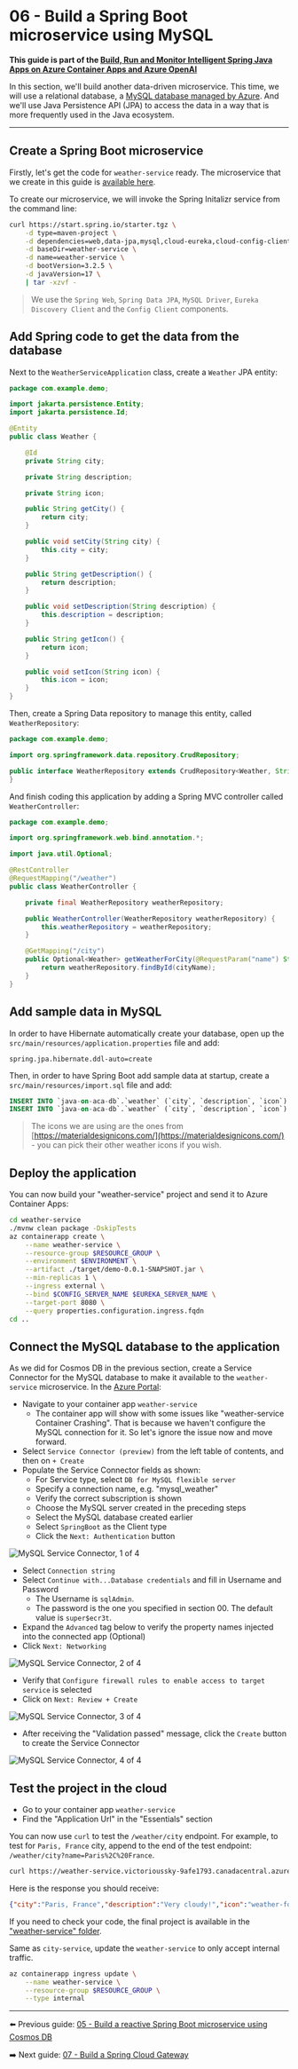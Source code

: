 # 06 - Build a Spring Boot microservice using MySQL

__This guide is part of the [Build, Run and Monitor Intelligent Spring Java Apps on Azure Container Apps and Azure OpenAI](../README.md)__

In this section, we'll build another data-driven microservice. This time, we will use a relational database, a [MySQL database managed by Azure](https://docs.microsoft.com/en-us/azure/mysql). And we'll use Java Persistence API (JPA) to access the data in a way that is more frequently used in the Java ecosystem.

---

## Create a Spring Boot microservice

Firstly, let's get the code for `weather-service` ready. The microservice that we create in this guide is [available here](weather-service/).

To create our microservice, we will invoke the Spring Initalizr service from the command line:

```bash
curl https://start.spring.io/starter.tgz \
    -d type=maven-project \
    -d dependencies=web,data-jpa,mysql,cloud-eureka,cloud-config-client \
    -d baseDir=weather-service \
    -d name=weather-service \
    -d bootVersion=3.2.5 \
    -d javaVersion=17 \
    | tar -xzvf -
```

> We use the `Spring Web`, `Spring Data JPA`, `MySQL Driver`, `Eureka Discovery Client` and the `Config Client` components.

## Add Spring code to get the data from the database

Next to the `WeatherServiceApplication` class, create a `Weather` JPA entity:

```java
package com.example.demo;

import jakarta.persistence.Entity;
import jakarta.persistence.Id;

@Entity
public class Weather {

    @Id
    private String city;

    private String description;

    private String icon;

    public String getCity() {
        return city;
    }

    public void setCity(String city) {
        this.city = city;
    }

    public String getDescription() {
        return description;
    }

    public void setDescription(String description) {
        this.description = description;
    }

    public String getIcon() {
        return icon;
    }

    public void setIcon(String icon) {
        this.icon = icon;
    }
}
```

Then, create a Spring Data repository to manage this entity, called `WeatherRepository`:

```java
package com.example.demo;

import org.springframework.data.repository.CrudRepository;

public interface WeatherRepository extends CrudRepository<Weather, String> {
}
```

And finish coding this application by adding a Spring MVC controller called `WeatherController`:

```java
package com.example.demo;

import org.springframework.web.bind.annotation.*;

import java.util.Optional;

@RestController
@RequestMapping("/weather")
public class WeatherController {

    private final WeatherRepository weatherRepository;

    public WeatherController(WeatherRepository weatherRepository) {
        this.weatherRepository = weatherRepository;
    }

    @GetMapping("/city")
    public Optional<Weather> getWeatherForCity(@RequestParam("name") String cityName) {
        return weatherRepository.findById(cityName);
    }
}
```

## Add sample data in MySQL

In order to have Hibernate automatically create your database, open up the `src/main/resources/application.properties` file and add:

```properties
spring.jpa.hibernate.ddl-auto=create
```

Then, in order to have Spring Boot add sample data at startup, create a `src/main/resources/import.sql` file and add:

```sql
INSERT INTO `java-on-aca-db`.`weather` (`city`, `description`, `icon`) VALUES ('Paris, France', 'Very cloudy!', 'weather-fog');
INSERT INTO `java-on-aca-db`.`weather` (`city`, `description`, `icon`) VALUES ('London, UK', 'Quite cloudy', 'weather-pouring');
```

> The icons we are using are the ones from [https://materialdesignicons.com/](https://materialdesignicons.com/) - you can pick their other weather icons if you wish.

## Deploy the application

You can now build your "weather-service" project and send it to Azure Container Apps:

```bash
cd weather-service
./mvnw clean package -DskipTests
az containerapp create \
    --name weather-service \
    --resource-group $RESOURCE_GROUP \
    --environment $ENVIRONMENT \
    --artifact ./target/demo-0.0.1-SNAPSHOT.jar \
    --min-replicas 1 \
    --ingress external \
    --bind $CONFIG_SERVER_NAME $EUREKA_SERVER_NAME \
    --target-port 8080 \
    --query properties.configuration.ingress.fqdn
cd ..
```

## Connect the MySQL database to the application

As we did for Cosmos DB in the previous section, create a Service Connector for the MySQL database to make it available to the `weather-service` microservice.
In the [Azure Portal](https://portal.azure.com):

- Navigate to your container app `weather-service`
    - The container app will show with some issues like "weather-service Container Crashing". That is because we haven't configure the MySQL connection for it. So let's ignore the issue now and move forward.
- Select `Service Connector (preview)` from the left table of contents, and then on `+ Create`
- Populate the Service Connector fields as shown:
  - For Service type, select `DB for MySQL flexible server`
  - Specify a connection name, e.g. "mysql_weather"
  - Verify the correct subscription is shown
  - Choose the MySQL server created in the preceding steps
  - Select the MySQL database created earlier
  - Select `SpringBoot` as the Client type
  - Click the `Next: Authentication` button

![MySQL Service Connector, 1 of 4](media/01-create-service-connector-mysql.png)

- Select `Connection string`
- Select `Continue with...Database credentials` and fill in Username and Password
  - The Username is `sqlAdmin`.
  - The password is the one you specified in section 00. The default value is `super$ecr3t`.
- Expand the `Advanced` tag below to verify the property names injected into the connected app (Optional)
- Click `Next: Networking`

![MySQL Service Connector, 2 of 4](media/02-create-service-connector-mysql.png)

- Verify that `Configure firewall rules to enable access to target service` is selected
- Click on `Next: Review + Create`

![MySQL Service Connector, 3 of 4](media/03-create-service-connector-mysql.png)

- After receiving the "Validation passed" message, click the `Create` button to create the Service Connector

![MySQL Service Connector, 4 of 4](media/04-create-service-connector-mysql.png)

## Test the project in the cloud

- Go to your container app `weather-service`
- Find the "Application Url" in the "Essentials" section

You can now use `curl` to test the `/weather/city` endpoint. For example, to test for `Paris, France` city, append to the end of the test endpoint: `/weather/city?name=Paris%2C%20France`.

```bash
curl https://weather-service.victorioussky-9afe1793.canadacentral.azurecontainerapps.io/weather/city?name=Paris%2C%20France
```

Here is the response you should receive:

```json
{"city":"Paris, France","description":"Very cloudy!","icon":"weather-fog"}
```

If you need to check your code, the final project is available in the ["weather-service" folder](weather-service/).

Same as `city-service`, update the `weather-service` to only accept internal traffic.

```bash
az containerapp ingress update \
    --name weather-service \
    --resource-group $RESOURCE_GROUP \
    --type internal
```

---

⬅️ Previous guide: [05 - Build a reactive Spring Boot microservice using Cosmos DB](../05-build-a-reactive-spring-boot-microservice-using-cosmosdb/README.md)

➡️ Next guide: [07 - Build a Spring Cloud Gateway](../07-build-a-spring-cloud-gateway/README.md)
